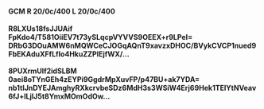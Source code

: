 #### GCM R 20/0c/400 L 20/0c/400
**R8LXUs18fsJJUAif**<br/>**FpKdo4/T581OiiEV7t73ySLqcpVYVVS9OEEX+r9LPeI=**<br/>**DRbG3DOuAMW6nMQWCeCJOGqAQnT9xavzxDHOC/BVykCVCP1nued9FbEKAduXFfLfIo4HkuZZPIEjfWX/...**<br/><br/>
**8PUXrmUlf2idSLBM**<br/>**0aei8oTYnGEh4zEYPi9GgdrMpXuvFP/p47BU+ak7YDA=**<br/>**nb1tIJnDYEJAmghyRXkcrvbeSDz6MdH3s3WSiW4Erj69Hek1TElYtNVeav6fJ+lLjlJ5t8YmxMOmOdOw...**